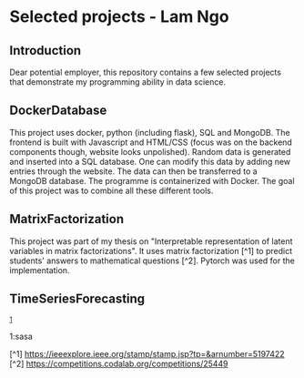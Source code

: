 # Selected projects - Lam Ngo

## Introduction
Dear potential employer,
this repository contains a few selected projects that demonstrate my programming ability in data science.

## DockerDatabase
This project uses docker, python (including flask), SQL and MongoDB. The frontend is built with Javascript and HTML/CSS (focus was on the backend components though, website looks unpolished). Random data is generated and inserted into a SQL database. One can modify this data by adding new entries through the website. The data can then be transferred to a MongoDB database. The programme is containerized with Docker.  The goal of this project was to combine all these different tools.


## MatrixFactorization
This project was part of my thesis on "Interpretable representation of latent variables in matrix factorizations". It uses matrix factorization [^1] to predict students' answers to mathematical questions [^2]. Pytorch was used for the implementation. 


## TimeSeriesForecasting

<sup>[1](#myfootnote1)</sup>

<a name="myfootnote1">1</a>:sasa








[^1] https://ieeexplore.ieee.org/stamp/stamp.jsp?tp=&arnumber=5197422
[^2] https://competitions.codalab.org/competitions/25449
